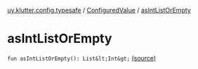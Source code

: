 [uy.klutter.config.typesafe](../index.md) / [ConfiguredValue](index.md) / [asIntListOrEmpty](.)


# asIntListOrEmpty

`fun asIntListOrEmpty(): List&lt;Int&gt;` [(source)](https://github.com/kohesive/klutter/blob/master/config-typesafe-jdk6/src/main/kotlin/uy/klutter/config/typesafe/TypesafeConfig_Ext.kt#L90)


